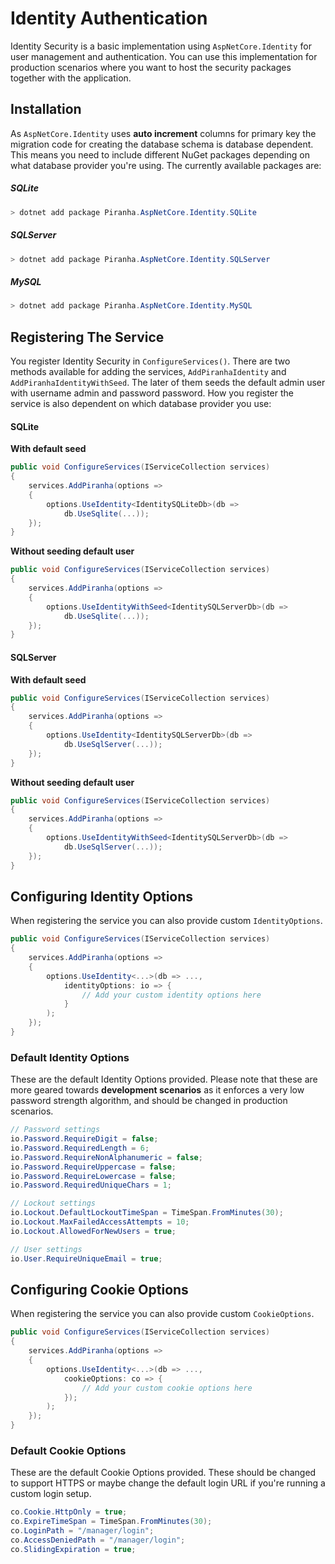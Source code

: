 # Identity Authentication

Identity Security is a basic implementation using `AspNetCore.Identity` for user management and authentication. You can use this implementation for production scenarios where you want to host the security packages together with the application.

## Installation

As `AspNetCore.Identity` uses **auto increment** columns for primary key the migration code for creating the database schema is database dependent. This means you need to include different NuGet packages depending on what database provider you're using. The currently available packages are:

##### SQLite

~~~ csharp
> dotnet add package Piranha.AspNetCore.Identity.SQLite
~~~

##### SQLServer

~~~ csharp
> dotnet add package Piranha.AspNetCore.Identity.SQLServer
~~~

##### MySQL

~~~ csharp
> dotnet add package Piranha.AspNetCore.Identity.MySQL
~~~

## Registering The Service

You register Identity Security in `ConfigureServices()`. There are two methods available for adding the services, `AddPiranhaIdentity` and `AddPiranhaIdentityWithSeed`. The later of them seeds the default admin user with username admin and password password. How you register the service is also dependent on which database provider you use:

#### SQLite

**With default seed**
~~~ csharp
public void ConfigureServices(IServiceCollection services)
{
    services.AddPiranha(options =>
    {
        options.UseIdentity<IdentitySQLiteDb>(db =>
            db.UseSqlite(...));
    });
}
~~~

**Without seeding default user**
~~~ csharp
public void ConfigureServices(IServiceCollection services)
{
    services.AddPiranha(options =>
    {
        options.UseIdentityWithSeed<IdentitySQLServerDb>(db =>
            db.UseSqlite(...));
    });
}
~~~

#### SQLServer

**With default seed**
~~~ csharp
public void ConfigureServices(IServiceCollection services)
{
    services.AddPiranha(options =>
    {
        options.UseIdentity<IdentitySQLServerDb>(db =>
            db.UseSqlServer(...));
    });
}
~~~

**Without seeding default user**
~~~ csharp
public void ConfigureServices(IServiceCollection services)
{
    services.AddPiranha(options =>
    {
        options.UseIdentityWithSeed<IdentitySQLServerDb>(db =>
            db.UseSqlServer(...));
    });
}
~~~

## Configuring Identity Options

When registering the service you can also provide custom `IdentityOptions`.

~~~ csharp
public void ConfigureServices(IServiceCollection services)
{
    services.AddPiranha(options =>
    {
        options.UseIdentity<...>(db => ...,
            identityOptions: io => {
                // Add your custom identity options here
            }
        );
    });
}
~~~~

### Default Identity Options

These are the default Identity Options provided. Please note that these are more geared towards **development scenarios** as it enforces a very low password strength algorithm, and should be changed in production scenarios.

~~~ csharp
// Password settings
io.Password.RequireDigit = false;
io.Password.RequiredLength = 6;
io.Password.RequireNonAlphanumeric = false;
io.Password.RequireUppercase = false;
io.Password.RequireLowercase = false;
io.Password.RequiredUniqueChars = 1;

// Lockout settings
io.Lockout.DefaultLockoutTimeSpan = TimeSpan.FromMinutes(30);
io.Lockout.MaxFailedAccessAttempts = 10;
io.Lockout.AllowedForNewUsers = true;

// User settings
io.User.RequireUniqueEmail = true;
~~~

## Configuring Cookie Options

When registering the service you can also provide custom `CookieOptions`.

~~~ csharp
public void ConfigureServices(IServiceCollection services)
{
    services.AddPiranha(options =>
    {
        options.UseIdentity<...>(db => ...,
            cookieOptions: co => {
                // Add your custom cookie options here
            });
        );
    });
}
~~~~

### Default Cookie Options
These are the default Cookie Options provided. These should be changed to support HTTPS or maybe change the default login URL if you're running a custom login setup.

~~~ csharp
co.Cookie.HttpOnly = true;
co.ExpireTimeSpan = TimeSpan.FromMinutes(30);
co.LoginPath = "/manager/login";
co.AccessDeniedPath = "/manager/login";
co.SlidingExpiration = true;
~~~